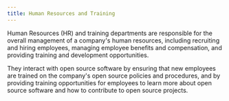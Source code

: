 ```yaml
---
title: Human Resources and Training
---
```


Human Resources (HR) and training departments are responsible for the overall management of a company's human resources, including recruiting and hiring employees, managing employee benefits and compensation, and providing training and development opportunities.

They interact with open source software by ensuring that new employees are trained on the company's open source policies and procedures, and by providing training opportunities for employees to learn more about open source software and how to contribute to open source projects.
